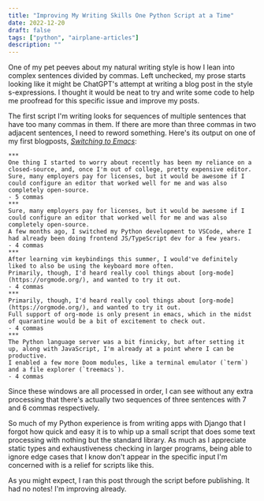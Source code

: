 ```yaml
---
title: "Improving My Writing Skills One Python Script at a Time"
date: 2022-12-20
draft: false
tags: ["python", "airplane-articles"]
description: ""
---
```


One of my pet peeves about my natural writing style is how I lean into complex sentences divided by commas. Left unchecked, my prose starts looking like it might be ChatGPT's attempt at writing a blog post in the style s-expressions. I thought it would be neat to try and write some code to help me proofread for this specific issue and improve my posts.

<!--more-->

The first script I'm writing looks for sequences of multiple sentences that have too many commas in them. If there are more than three commas in two adjacent sentences, I need to reword something. Here's its output on one of my first blogposts, [_Switching to Emacs_](https://davi.sh/blog/2020/03/switching-to-emacs/):

```
***
One thing I started to worry about recently has been my reliance on a closed-source, and, once I'm out of college, pretty expensive editor.
Sure, many employers pay for licenses, but it would be awesome if I could configure an editor that worked well for me and was also completely open-source.
- 5 commas
***
Sure, many employers pay for licenses, but it would be awesome if I could configure an editor that worked well for me and was also completely open-source.
A few months ago, I switched my Python development to VSCode, where I had already been doing frontend JS/TypeScript dev for a few years.
- 4 commas
***
After learning vim keybindings this summer, I would've definitely liked to also be using the keyboard more often.
Primarily, though, I'd heard really cool things about [org-mode](https://orgmode.org/), and wanted to try it out.
- 4 commas
***
Primarily, though, I'd heard really cool things about [org-mode](https://orgmode.org/), and wanted to try it out.
Full support of org-mode is only present in emacs, which in the midst of quarantine would be a bit of excitement to check out.
- 4 commas
***
The Python language server was a bit finnicky, but after setting it up, along with JavaScript, I'm already at a point where I can be productive.
I enabled a few more Doom modules, like a terminal emulator (`term`) and a file explorer (`treemacs`).
- 4 commas
```

Since these windows are all processed in order, I can see without any extra processing that there's actually two sequences of three sentences with 7 and 6 commas respectively.

So much of my Python experience is from writing apps with Django that I forgot how quick and easy it is to whip up a small script that does some text processing with nothing but the standard library. As much as I appreciate static types and exhaustiveness checking in larger programs, being able to ignore edge cases that I know don't appear in the specific input I'm concerned with is a relief for scripts like this.

As you might expect, I ran this post through the script before publishing. It had no notes! I'm improving already.